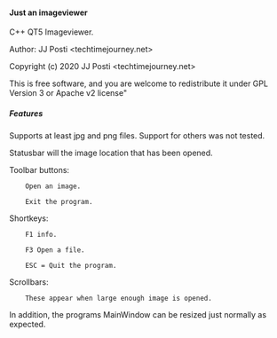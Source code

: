 #### Just an imageviewer

C++ QT5 Imageviewer.

Author: JJ Posti <techtimejourney.net>

Copyright (c) 2020 JJ Posti <techtimejourney.net>

This is free software, and you are welcome to redistribute it under GPL Version 3 or Apache v2 license"

##### Features

Supports at least jpg and png files. Support for others was not tested.

Statusbar will the image location that  has been opened.

Toolbar buttons:

		Open an image.

		Exit the program.

Shortkeys: 

		F1 info.

		F3 Open a file.

		ESC = Quit the program.


Scrollbars:

		These appear when large enough image is opened.

In addition, the programs MainWindow can be resized just normally as expected.
